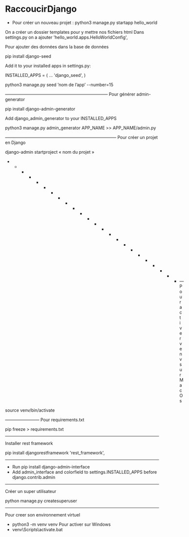 # RaccoucirDjango

- Pour créer un nouveau projet : 
 python3 manage.py startapp hello_world

On a créer un dossier templates pour y mettre nos fichiers html 
Dans settings.py on a ajouter 'hello_world.apps.HelloWorldConfig',




Pour ajouter des données dans la base de données 

pip install django-seed

Add it to your installed apps in settings.py:

INSTALLED_APPS = (
    ...
    'django_seed',
)

python3 manage.py seed ’nom de l’app’ --number=15

————————————————————————
Pour générer admin-generator

pip install django-admin-generator

Add django_admin_generator to your INSTALLED_APPS


python3 manage.py admin_generator APP_NAME >> APP_NAME/admin.py


——————————————————————————
Pour créer un projet en Django

django-admin startproject « nom du projet » 



- - - - - - - - - - - - - - - - - - - - - - - - — 
Pour activer venv sur Mac Os

source venv/bin/activate 


————————
Pour requirements.txt

pip freeze > requirements.txt

 - - - - - - - - - - - - - - - - - - - 
Installer rest framework 


pip install djangorestframework
'rest_framework',

- - - - - - - - - - - - - - - - - - - - - - 
* Run pip install django-admin-interface
* Add admin_interface and colorfield to settings.INSTALLED_APPS before django.contrib.admin

- - - - - - - - - - - - - - - 

Créer un super utilisateur 

python manage.py createsuperuser

--------------------------------
Pour creer son environnement virtuel 
* python3 -m venv venv
Pour activer sur Windows 
* venv\Scripts\activate.bat

